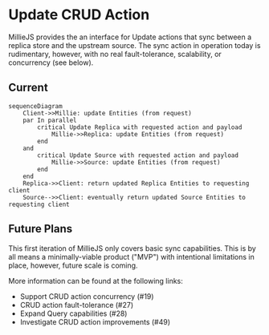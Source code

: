 # Update CRUD Action

MillieJS provides the an interface for Update actions that sync between a
replica store and the upstream source. The sync action in operation today is
rudimentary, however, with no real fault-tolerance, scalability, or
concurrency (see below).

## Current

```mermaid
sequenceDiagram
    Client->>Millie: update Entities (from request)
    par In parallel
        critical Update Replica with requested action and payload
            Millie->>Replica: update Entities (from request)
        end
    and
        critical Update Source with requested action and payload
            Millie->>Source: update Entities (from request)
        end
    end
    Replica->>Client: return updated Replica Entities to requesting client
    Source-->>Client: eventually return updated Source Entities to requesting client
```

## Future Plans

This first iteration of MillieJS only covers basic sync capabilities. This is
by all means a minimally-viable product ("MVP") with intentional limitations in
place, however, future scale is coming.

More information can be found at the following links:

- Support CRUD action concurrency (#19)
- CRUD action fault-tolerance (#27)
- Expand Query capabilities (#28)
- Investigate CRUD action improvements (#49)
